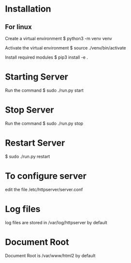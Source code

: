 # Installation
## For linux

Create a virtual environment
$ python3 -m venv venv

Activate the virtual environment
$ source ./venv/bin/activate

Install required modules
$ pip3 install -e .

# Starting Server
Run the command
$ sudo ./run.py start

# Stop Server
Run the command
$ sudo ./run.py stop

# Restart Server
$ sudo ./run.py restart

# To configure server
edit the file /etc/httpserver/server.conf

# Log files
log files are stored in /var/log/httpserver by default

# Document Root
Document Root is /var/www/html2 by default
